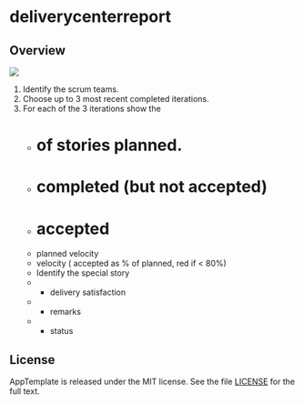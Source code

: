 deliverycenterreport
=========================

## Overview

![](https://raw.github.com/wrackzone/rally-peregrine/master/delivery-center-report/ScreenShot.png)

1. Identify the scrum teams. 
2. Choose up to 3 most recent completed iterations.
3. For each of the 3 iterations show the 
    - # of stories planned.
    - # completed (but not accepted)
    - # accepted
    - planned velocity
    - velocity ( accepted as % of planned, red if < 80%)
    - Identify the special story
    - - delivery satisfaction
    - - remarks
    - - status


## License

AppTemplate is released under the MIT license.  See the file [LICENSE](https://raw.github.com/RallyApps/AppTemplate/master/LICENSE) for the full text.

